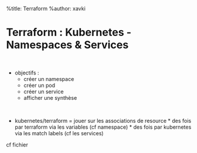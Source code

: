 %title: Terraform
%author: xavki


# Terraform : Kubernetes - Namespaces & Services


<br>


* objectifs :
	* créer un namespace
	* créer un pod
	* créer un service
	* afficher une synthèse

<br>


* kubernetes/terraform = jouer sur les associations de resource
		* des fois par terraform via les variables (cf namespace)
		* des fois par kubernetes via les match labels (cf les services)

cf fichier
